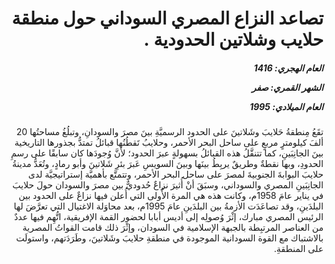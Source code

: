<h1 dir="rtl">تصاعد النزاع المصري السوداني حول منطقة حلايب وشلاتين الحدودية .</h1>

<h5 dir="rtl">العام الهجري:  1416

الشهر القمري: صفر

العام الميلادي: 1995</h5>

<p dir="rtl">تقَعُ مِنطقةُ حَلايبَ وشَلاتينَ على الحدود الرسميَّةِ بينَ مصرَ والسودانِ، وتبلُغُ مساحتُها 20 ألفَ كيلومترٍ مربعٍ على ساحل البحر الأحمر، وحلايبُ تَقطُنُها قبائلُ تمتدُّ بجذورها التاريخية بينَ الجانِبَينِ، كما تتنقَّلُ هذه القبائلُ بسهولةٍ عبرَ الحدود؛ لأنَّ وُجودَها كان سابقًا على رسمِ الحدودِ، وبها نقطةٌ وطريقٌ يربِطُ بينَها وبينَ السويسِ عَبرَ بئرِ شَلاتينَ وأبو رمادٍ، وتُعَدُّ مدينةُ حلايبَ البوابةَ الجنوبيةَ لمصرَ على ساحل البحر الأحمر، وتتمتَّع بأهميَّة إستراتيجيَّة لدى الجانِبَينِ المصري والسوداني، وسبَقَ أنْ أُثيرَ نزاعٌ حُدوديٌّ بين مصرَ والسودان حولَ حلايبَ في يناير عامَ 1958م، وكانت هذه هي المرة الأُولى التي أُعلن فيها نزاعٌ على الحدود بين البلدَينِ، وقد تصاعَدَت الأزمةُ بين البلدَينِ عامَ 1995م، بعد محاوَلة الاغتيال التي تعرَّضَ لها الرئيس المصري مبارك، إثْرَ وُصولِه إلى أديس أبابا لحضور القمة الإفريقية، اتُّهِم فيها عددٌ من العناصر المرتبِطة بالجبهة الإسلامية في السودان، وإثْرَ ذلك قامت القواتُ المصرية بالاشتباك مع القوة السودانية الموجودة في منطقةِ حلايبَ وشَلاتينَ، وطَرَدَتهم، واستولَت على المنطقةِ.</p></br>
